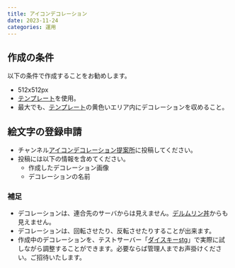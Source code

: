```yaml
---
title: アイコンデコレーション
date: 2023-11-24
categories: 運用
---
```


## 作成の条件

以下の条件で作成することをお勧めします。

- 512x512px
- [テンプレート](https://misskey-hub.net/avatar-decoration-template.png)を使用。
- 最大でも、[テンプレート](https://misskey-hub.net/avatar-decoration-template.png)の黄色いエリア内にデコレーションを収めること。

## 絵文字の登録申請

- チャンネル[アイコンデコレーション提案所](https://misskey.delmulin.com/channels/9mbtmatpjw)に投稿してください。
- 投稿には以下の情報を含めてください。
  - 作成したデコレーション画像
  - デコレーションの名前

### 補足

- デコレーションは、連合先のサーバからは見えません。[デルムリン丼](https://mstdn.delmulin.com/)からも見えません。
- デコレーションは、回転させたり、反転させたりすることが出来ます。
- 作成中のデコレーションを、テストサーバー「[ダイスキーstg](https://st.misskey.delmulin.com/)」で実際に試しながら調整することができます。必要ならば管理人までお声掛けください。ご招待いたします。
